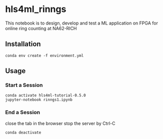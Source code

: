 # hls4ml_rinngs

This notebook is to design, develop and test a ML application on FPGA for online ring counting at NA62-RICH

## Installation 
```
conda env create -f environment.yml
``` 


## Usage
### Start a Session
```
conda activate hls4ml-tutorial-0.5.0
jupyter-notebook rinngs1.ipynb
```

### End a Session
close the tab in the browser
stop the server by Ctrl-C

```
conda deactivate
```
